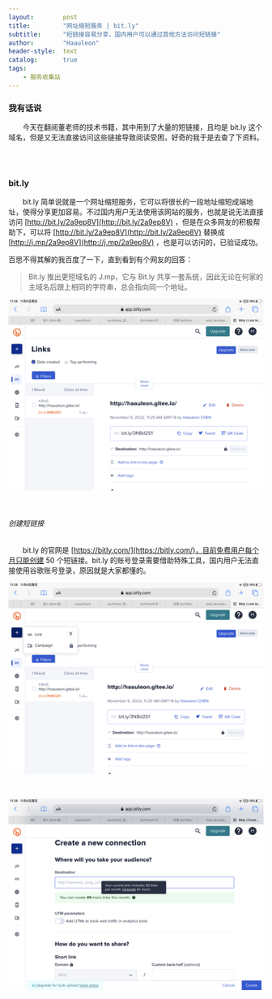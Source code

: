 ```yaml
---
layout:        post
title:         "网址缩短服务 | bit.ly"
subtitle:      "短链接容易分享，国内用户可以通过其他方法访问短链接"
author:        "Haauleon"
header-style:  text
catalog:       true
tags:
    - 服务收集站
---
```


### 我有话说
&emsp;&emsp;今天在翻阅董老师的技术书籍，其中用到了大量的短链接，且均是 bit.ly 这个域名，但是又无法直接访问这些链接导致阅读受困，好奇的我于是去查了下资料。       

<br>
<br>

### bit.ly
&emsp;&emsp;bit.ly 简单说就是一个网址缩短服务，它可以将很长的一段地址缩短成端地址，使得分享更加容易。不过国内用户无法使用该网站的服务，也就是说无法直接访问 [http://bit.ly/2a9ep8V](http://bit.ly/2a9ep8V) ，但是在众多网友的积极帮助下，可以将 [http://bit.ly/2a9ep8V](http://bit.ly/2a9ep8V) 替换成 [http://j.mp/2a9ep8V](http://j.mp/2a9ep8V) ，也是可以访问的，已验证成功。    

百思不得其解的我百度了一下，直到看到有个网友的回答：   
> Bit.ly 推出更短域名的 J.mp，它与 Bit.ly 共享一套系统，因此无论在何家的主域名后跟上相同的字符串，总会指向同一个地址。     

![](\img\in-post\post-service\2022-11-06-service-bitly-1.png)   

<br>

###### 创建短链接
&emsp;&emsp;bit.ly 的官网是 [https://bitly.com/](https://bitly.com/)，目前免费用户每个月只能创建 50 个短链接。bit.ly 的账号登录需要借助特殊工具，国内用户无法直接使用谷歌账号登录，原因就是大家都懂的。              

![](\img\in-post\post-service\2022-11-06-service-bitly-2.png)     

<br>

![](\img\in-post\post-service\2022-11-06-service-bitly-3.png)   
